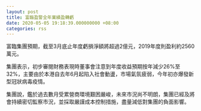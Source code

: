 ```yaml
---
layout: post
title: 富臨盈警全年業績盈轉虧
date: 2020-05-05 19:18:39.000000000 +08:00
categories: rss
---
```


富臨集團預期，截至3月底止年度虧損淨額將超過2億元，2019年度則盈利約2560萬元。

集團表示，初步審閱財務表現時董事會注意到年度收益預期按年減少26%至32%，主要由於本港自去年6月起陷入社會動盪，市場氣氛疲弱，今年初亦爆發新型冠狀病毒疫情。

集團說，鑑於過去數月受累營商環境艱困嚴峻，未來市況尚不明朗，集團已經及將會持續密切監察市況，並採取嚴謹成本控制措施，盡量減低對集團的負面影響。
